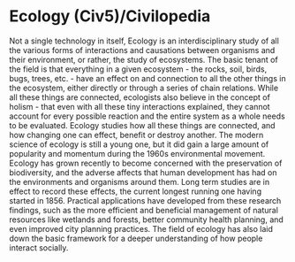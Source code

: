 # Ecology (Civ5)/Civilopedia

Not a single technology in itself, Ecology is an interdisciplinary study of all the various forms of interactions and causations between organisms and their environment, or rather, the study of ecosystems. The basic tenant of the field is that everything in a given ecosystem - the rocks, soil, birds, bugs, trees, etc. - have an effect on and connection to all the other things in the ecosystem, either directly or through a series of chain relations. While all these things are connected, ecologists also believe in the concept of holism - that even with all these tiny interactions explained, they cannot account for every possible reaction and the entire system as a whole needs to be evaluated. Ecology studies how all these things are connected, and how changing one can effect, benefit or destroy another.
The modern science of ecology is still a young one, but it did gain a large amount of popularity and momentum during the 1960s environmental movement. Ecology has grown recently to become concerned with the preservation of biodiversity, and the adverse affects that human development has had on the environments and organisms around them. Long term studies are in effect to record these effects, the current longest running one having started in 1856.
Practical applications have developed from these research findings, such as the more efficient and beneficial management of natural resources like wetlands and forests, better community health planning, and even improved city planning practices. The field of ecology has also laid down the basic framework for a deeper understanding of how people interact socially.